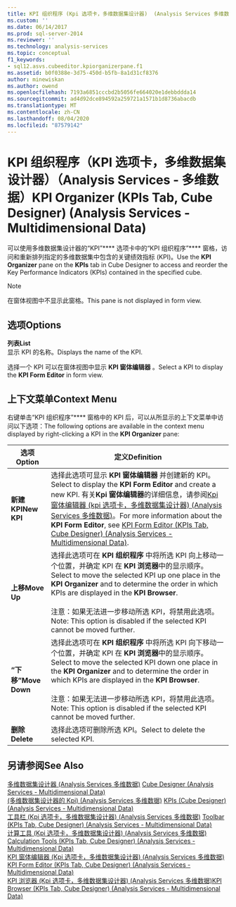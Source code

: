 ```yaml
---
title: KPI 组织程序 (Kpi 选项卡，多维数据集设计器)  (Analysis Services 多维数据) |Microsoft Docs
ms.custom: ''
ms.date: 06/14/2017
ms.prod: sql-server-2014
ms.reviewer: ''
ms.technology: analysis-services
ms.topic: conceptual
f1_keywords:
- sql12.asvs.cubeeditor.kpiorganizerpane.f1
ms.assetid: b0f0388e-3d75-450d-b5fb-8a1d31cf8376
author: minewiskan
ms.author: owend
ms.openlocfilehash: 7193a6851cccbd2b5056fe664020e1debbddda14
ms.sourcegitcommit: ad4d92dce894592a259721a1571b1d8736abacdb
ms.translationtype: MT
ms.contentlocale: zh-CN
ms.lasthandoff: 08/04/2020
ms.locfileid: "87579142"
---
```

# <a name="kpi-organizer-kpis-tab-cube-designer-analysis-services---multidimensional-data"></a><span data-ttu-id="52024-102">KPI 组织程序（KPI 选项卡，多维数据集设计器）（Analysis Services - 多维数据）</span><span class="sxs-lookup"><span data-stu-id="52024-102">KPI Organizer (KPIs Tab, Cube Designer) (Analysis Services - Multidimensional Data)</span></span>
  <span data-ttu-id="52024-103">可以使用多维数据集设计器的“KPI”\*\*\*\* 选项卡中的“KPI 组织程序”\*\*\*\* 窗格，访问和重新排列指定的多维数据集中包含的关键绩效指标 (KPI)。</span><span class="sxs-lookup"><span data-stu-id="52024-103">Use the **KPI Organizer** pane on the **KPIs** tab in Cube Designer to access and reorder the Key Performance Indicators (KPIs) contained in the specified cube.</span></span>  
  
> [!NOTE]  
>  <span data-ttu-id="52024-104">在窗体视图中不显示此窗格。</span><span class="sxs-lookup"><span data-stu-id="52024-104">This pane is not displayed in form view.</span></span>  
  
## <a name="options"></a><span data-ttu-id="52024-105">选项</span><span class="sxs-lookup"><span data-stu-id="52024-105">Options</span></span>  
 <span data-ttu-id="52024-106">**列表**</span><span class="sxs-lookup"><span data-stu-id="52024-106">**List**</span></span>  
 <span data-ttu-id="52024-107">显示 KPI 的名称。</span><span class="sxs-lookup"><span data-stu-id="52024-107">Displays the name of the KPI.</span></span>  
  
 <span data-ttu-id="52024-108">选择一个 KPI 可以在窗体视图中显示 **KPI 窗体编辑器** 。</span><span class="sxs-lookup"><span data-stu-id="52024-108">Select a KPI to display the **KPI Form Editor** in form view.</span></span>  
  
## <a name="context-menu"></a><span data-ttu-id="52024-109">上下文菜单</span><span class="sxs-lookup"><span data-stu-id="52024-109">Context Menu</span></span>  
 <span data-ttu-id="52024-110">右键单击“KPI 组织程序”\*\*\*\* 窗格中的 KPI 后，可以从所显示的上下文菜单中访问以下选项：</span><span class="sxs-lookup"><span data-stu-id="52024-110">The following options are available in the context menu displayed by right-clicking a KPI in the **KPI Organizer** pane:</span></span>  
  
|<span data-ttu-id="52024-111">选项</span><span class="sxs-lookup"><span data-stu-id="52024-111">Option</span></span>|<span data-ttu-id="52024-112">定义</span><span class="sxs-lookup"><span data-stu-id="52024-112">Definition</span></span>|  
|------------|----------------|  
|<span data-ttu-id="52024-113">**新建 KPI**</span><span class="sxs-lookup"><span data-stu-id="52024-113">**New KPI**</span></span>|<span data-ttu-id="52024-114">选择此选项可显示 **KPI 窗体编辑器** 并创建新的 KPI。</span><span class="sxs-lookup"><span data-stu-id="52024-114">Select to display the **KPI Form Editor** and create a new KPI.</span></span> <span data-ttu-id="52024-115">有关**Kpi 窗体编辑器**的详细信息，请参阅[Kpi 窗体编辑器 &#40;kpi 选项卡，多维数据集设计器&#41; &#40;Analysis Services 多维数据&#41;](kpi-form-editor-kpis-tab-cube-designer-analysis-services-multidimensional-data.md)。</span><span class="sxs-lookup"><span data-stu-id="52024-115">For more information about the **KPI Form Editor**, see [KPI Form Editor &#40;KPIs Tab, Cube Designer&#41; &#40;Analysis Services - Multidimensional Data&#41;](kpi-form-editor-kpis-tab-cube-designer-analysis-services-multidimensional-data.md).</span></span>|  
|<span data-ttu-id="52024-116">**上移**</span><span class="sxs-lookup"><span data-stu-id="52024-116">**Move Up**</span></span>|<span data-ttu-id="52024-117">选择此选项可在 **KPI 组织程序** 中将所选 KPI 向上移动一个位置，并确定 KPI 在 **KPI 浏览器**中的显示顺序。</span><span class="sxs-lookup"><span data-stu-id="52024-117">Select to move the selected KPI up one place in the **KPI Organizer** and to determine the order in which KPIs are displayed in the **KPI Browser**.</span></span><br /><br /> <span data-ttu-id="52024-118">注意：如果无法进一步移动所选 KPI，将禁用此选项。</span><span class="sxs-lookup"><span data-stu-id="52024-118">Note: This option is disabled if the selected KPI cannot be moved further.</span></span>|  
|<span data-ttu-id="52024-119">**“下移”**</span><span class="sxs-lookup"><span data-stu-id="52024-119">**Move Down**</span></span>|<span data-ttu-id="52024-120">选择此选项可在 **KPI 组织程序** 中将所选 KPI 向下移动一个位置，并确定 KPI 在 **KPI 浏览器**中的显示顺序。</span><span class="sxs-lookup"><span data-stu-id="52024-120">Select to move the selected KPI down one place in the **KPI Organizer** and to determine the order in which KPIs are displayed in the **KPI Browser**.</span></span><br /><br /> <span data-ttu-id="52024-121">注意：如果无法进一步移动所选 KPI，将禁用此选项。</span><span class="sxs-lookup"><span data-stu-id="52024-121">Note: This option is disabled if the selected KPI cannot be moved further.</span></span>|  
|<span data-ttu-id="52024-122">**删除**</span><span class="sxs-lookup"><span data-stu-id="52024-122">**Delete**</span></span>|<span data-ttu-id="52024-123">选择此选项可删除所选 KPI。</span><span class="sxs-lookup"><span data-stu-id="52024-123">Select to delete the selected KPI.</span></span>|  
  
## <a name="see-also"></a><span data-ttu-id="52024-124">另请参阅</span><span class="sxs-lookup"><span data-stu-id="52024-124">See Also</span></span>  
 <span data-ttu-id="52024-125">[多维数据集设计器 &#40;Analysis Services 多维数据&#41;](cube-designer-analysis-services-multidimensional-data.md) </span><span class="sxs-lookup"><span data-stu-id="52024-125">[Cube Designer &#40;Analysis Services - Multidimensional Data&#41;](cube-designer-analysis-services-multidimensional-data.md) </span></span>  
 <span data-ttu-id="52024-126">[&#40;多维数据集设计器的 Kpi&#41; &#40;Analysis Services 多维数据&#41;](kpis-cube-designer-analysis-services-multidimensional-data.md) </span><span class="sxs-lookup"><span data-stu-id="52024-126">[KPIs &#40;Cube Designer&#41; &#40;Analysis Services - Multidimensional Data&#41;](kpis-cube-designer-analysis-services-multidimensional-data.md) </span></span>  
 <span data-ttu-id="52024-127">[工具栏 &#40;Kpi 选项卡，多维数据集设计器&#41; &#40;Analysis Services 多维数据&#41;](toolbar-kpis-tab-cube-designer-analysis-services-multidimensional-data.md) </span><span class="sxs-lookup"><span data-stu-id="52024-127">[Toolbar &#40;KPIs Tab, Cube Designer&#41; &#40;Analysis Services - Multidimensional Data&#41;](toolbar-kpis-tab-cube-designer-analysis-services-multidimensional-data.md) </span></span>  
 <span data-ttu-id="52024-128">[计算工具 &#40;Kpi 选项卡，多维数据集设计器&#41; &#40;Analysis Services 多维数据&#41;](calculation-tools-kpis-cube-designer-analysis-services-multidimensional-data.md) </span><span class="sxs-lookup"><span data-stu-id="52024-128">[Calculation Tools &#40;KPIs Tab, Cube Designer&#41; &#40;Analysis Services - Multidimensional Data&#41;](calculation-tools-kpis-cube-designer-analysis-services-multidimensional-data.md) </span></span>  
 <span data-ttu-id="52024-129">[KPI 窗体编辑器 &#40;Kpi 选项卡，多维数据集设计器&#41; &#40;Analysis Services 多维数据&#41;](kpi-form-editor-kpis-tab-cube-designer-analysis-services-multidimensional-data.md) </span><span class="sxs-lookup"><span data-stu-id="52024-129">[KPI Form Editor &#40;KPIs Tab, Cube Designer&#41; &#40;Analysis Services - Multidimensional Data&#41;](kpi-form-editor-kpis-tab-cube-designer-analysis-services-multidimensional-data.md) </span></span>  
 [<span data-ttu-id="52024-130">KPI 浏览器 &#40;Kpi 选项卡，多维数据集设计器&#41; &#40;Analysis Services 多维数据&#41;</span><span class="sxs-lookup"><span data-stu-id="52024-130">KPI Browser &#40;KPIs Tab, Cube Designer&#41; &#40;Analysis Services - Multidimensional Data&#41;</span></span>](kpi-browser-kpis-tab-cube-designer-analysis-services-multidimensional-data.md)  
  
  

